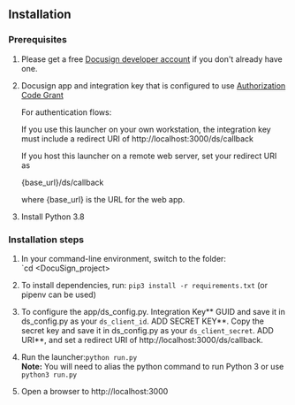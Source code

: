 ﻿
## Installation

### Prerequisites

1. Please get a free [Docusign developer account](https://go.docusign.com/o/sandbox/) if you don't already have one.
2. Docusign app and integration key that is configured to use [Authorization Code Grant](https://developers.docusign.com/platform/auth/authcode/) 

   For authentication flows:  
   
   If you use this launcher on your own workstation, the integration key must include a redirect URI of http://localhost:3000/ds/callback

   If you host this launcher on a remote web server, set your redirect URI as   
   
   {base_url}/ds/callback
   
   where {base_url} is the URL for the web app.

3. Install Python 3.8

### Installation steps

1. In your command-line environment, switch to the folder:  
   `cd <DocuSign_project>
2. To install dependencies, run: `pip3 install -r requirements.txt`  (or pipenv can be used)
3. To configure the app/ds_config.py.
   Integration Key** GUID and save it in ds_config.py as your `ds_client_id`.
   ADD SECRET KEY**. Copy the secret key and save it in ds_config.py as your `ds_client_secret`.
   ADD URI**, and set a redirect URI of http://localhost:3000/ds/callback. 

4. Run the launcher:`python run.py`  
   **Note:** You will need to alias the python command to run Python 3 or use `python3 run.py`
5. Open a browser to http://localhost:3000


